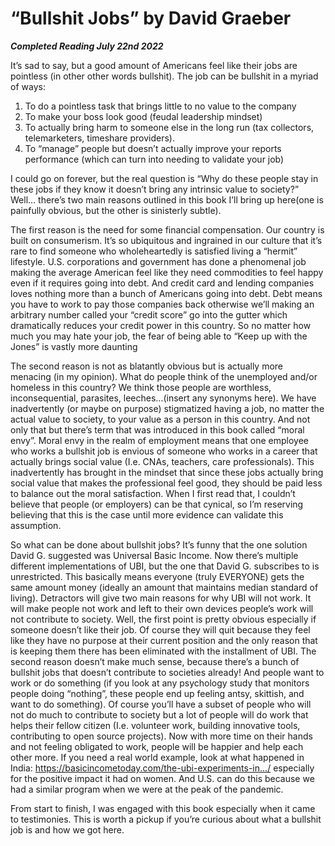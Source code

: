 # “Bullshit Jobs” by David Graeber

***Completed Reading July 22nd 2022***

It’s sad to say, but a good amount of Americans feel like their jobs are pointless (in other other words bullshit). The job can be bullshit in a myriad of ways:
1. To do a pointless task that brings little to no value to the company
2. To make your boss look good (feudal leadership mindset)
3. To actually bring harm to someone else in the long run (tax collectors, telemarketers, timeshare providers).
4. To “manage” people but doesn’t actually improve your reports performance (which can turn into needing to validate your job)
   
I could go on forever, but the real question is “Why do these people stay in these jobs if they know it doesn’t bring any intrinsic value to society?” Well… there’s two main reasons outlined in this book I’ll bring up here(one is painfully obvious, but the other is sinisterly subtle).

The first reason is the need for some financial compensation. Our country is built on consumerism. It’s so ubiquitous and ingrained in our culture that it’s rare to find someone who wholeheartedly is satisfied living a “hermit” lifestyle. U.S. corporations and government has done a phenomenal job making the average American feel like they need commodities to feel happy even if it requires going into debt. And credit card and lending companies loves nothing more than a bunch of Americans going into debt. Debt means you have to work to pay those companies back otherwise we’ll making an arbitrary number called your “credit score” go into the gutter which dramatically reduces your credit power in this country. So no matter how much you may hate your job, the fear of being able to “Keep up with the Jones” is vastly more daunting

The second reason is not as blatantly obvious but is actually more menacing (in my opinion). What do people think of the unemployed and/or homeless in this country? We think those people are worthless, inconsequential, parasites, leeches…(insert any synonyms here). We have inadvertently (or maybe on purpose) stigmatized having a job, no matter the actual value to society, to your value as a person in this country. And not only that but there’s term that was introduced in this book called “moral envy”. Moral envy in the realm of employment means that one employee who works a bullshit job is envious of someone who works in a career that actually brings social value (I.e. CNAs, teachers, care professionals). This inadvertently has brought in the mindset that since these jobs actually bring social value that makes the professional feel good, they should be paid less to balance out the moral satisfaction. When I first read that, I couldn’t believe that people (or employers) can be that cynical, so I’m reserving believing that this is the case until more evidence can validate this assumption.

So what can be done about bullshit jobs? It’s funny that the one solution David G. suggested was Universal Basic Income. Now there’s multiple different implementations of UBI, but the one that David G. subscribes to is unrestricted. This basically means everyone (truly EVERYONE) gets the same amount money (ideally an amount that maintains median standard of living). Detractors will give two main reasons for why UBI will not work. It will make people not work and left to their own devices people’s work will not contribute to society. Well, the first point is pretty obvious especially if someone doesn’t like their job. Of course they will quit because they feel like they have no purpose at their current position and the only reason that is keeping them there has been eliminated with the installment of UBI. The second reason doesn’t make much sense, because there’s a bunch of bullshit jobs that doesn’t contribute to societies already! And people want to work or do something (if you look at any psychology study that monitors people doing “nothing”, these people end up feeling antsy, skittish, and want to do something). Of course you’ll have a subset of people who will not do much to contribute to society but a lot of people will do work that helps their fellow citizen (I.e. volunteer work, building innovative tools, contributing to open source projects). Now with more time on their hands and not feeling obligated to work, people will be happier and help each other more. If you need a real world example, look at what happened in India: https://basicincometoday.com/the-ubi-experiments-in.../ especially for the positive impact it had on women. And U.S. can do this because we had a similar program when we were at the peak of the pandemic.

From start to finish, I was engaged with this book especially when it came to testimonies. This is worth a pickup if you’re curious about what a bullshit job is and how we got here.
